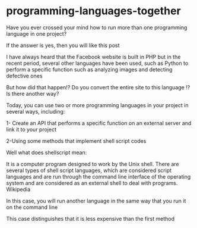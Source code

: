 # programming-languages-together
Have you ever crossed your mind how to run more than one programming language in one project?

 If the answer is yes, then you will like this post

 I have always heard that the Facebook website is built in PHP but in the recent period, several other languages ​​have been used, such as Python to perform a specific function such as analyzing images and detecting defective ones 

 But how did that happen!?  Do you convert the entire site to this language !?  Is there another way?

 Today, you can use two or more programming languages ​​in your project in several ways, including:

 1- Create an API that performs a specific function on an external server and link it to your project 

 2-Using some methods that implement shell script codes 

 Well what does shellscript mean:

 It is a computer program designed to work by the Unix shell. There are several types of shell script languages, which are considered script languages ​​and are run through the command line interface of the operating system and are considered as an external shell to deal with programs.  Wikipedia 

 In this case, you will run another language in the same way that you run it on the command line 

 This case distinguishes that it is less expensive than the first method 
